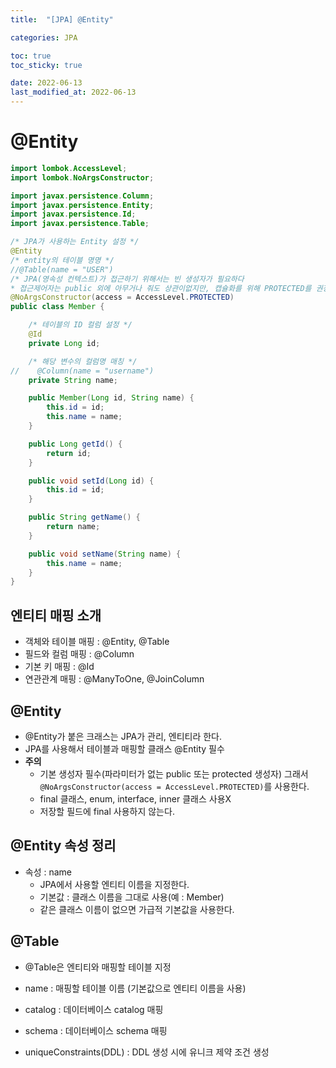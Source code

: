 ```yaml
---
title:  "[JPA] @Entity"

categories: JPA

toc: true
toc_sticky: true

date: 2022-06-13
last_modified_at: 2022-06-13
---
```


# @Entity

```java
import lombok.AccessLevel;
import lombok.NoArgsConstructor;

import javax.persistence.Column;
import javax.persistence.Entity;
import javax.persistence.Id;
import javax.persistence.Table;

/* JPA가 사용하는 Entity 설정 */
@Entity
/* entity의 테이블 명명 */
//@Table(name = "USER")
/* JPA(영속성 컨텍스트)가 접근하기 위해서는 빈 생성자가 필요하다
* 접근제어자는 public 외에 아무거나 줘도 상관이없지만, 캡슐화를 위해 PROTECTED를 권장*/
@NoArgsConstructor(access = AccessLevel.PROTECTED)
public class Member {

    /* 테이블의 ID 컬럼 설정 */
    @Id
    private Long id;

    /* 해당 변수의 컬럼명 매칭 */
//    @Column(name = "username")
    private String name;

    public Member(Long id, String name) {
        this.id = id;
        this.name = name;
    }

    public Long getId() {
        return id;
    }

    public void setId(Long id) {
        this.id = id;
    }

    public String getName() {
        return name;
    }

    public void setName(String name) {
        this.name = name;
    }
}
```

## 엔티티 매핑 소개

- 객체와 테이블 매핑 : @Entity, @Table
- 필드와 컬럼 매핑 : @Column
- 기본 키 매핑 : @Id
- 연관관계 매핑 : @ManyToOne, @JoinColumn

## @Entity

- @Entity가 붙은 크래스는 JPA가 관리, 엔티티라 한다.
- JPA를 사용해서 테이블과 매핑할 클래스 @Entity 필수
- **주의**
  - 기본 생성자 필수(파라미터가 없는 public 또는 protected 생성자) 그래서 `@NoArgsConstructor(access = AccessLevel.PROTECTED)`를 사용한다.
  - final 클래스, enum, interface, inner 클래스 사용X
  - 저장할 필드에 final 사용하지 않는다.

## @Entity 속성 정리

- 속성 : name
  - JPA에서 사용할 엔티티 이름을 지정한다.
  - 기본값 : 클래스 이름을 그대로 사용(예 : Member)
  - 같은 클래스 이름이 없으면 가급적 기본값을 사용한다.

## @Table

- @Table은 엔티티와 매핑할 테이블 지정

- name : 매핑할 테이블 이름 (기본값으로 엔티티 이름을 사용)
- catalog : 데이터베이스 catalog 매핑
- schema : 데이터베이스 schema 매핑
- uniqueConstraints(DDL) : DDL 생성 시에 유니크 제약 조건 생성




